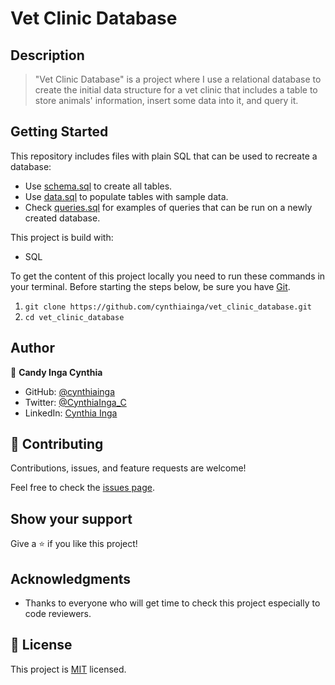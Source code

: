 # Vet Clinic Database

## Description

> "Vet Clinic Database" is a project where I use a relational database to create the initial data structure for a vet clinic that includes a table to store animals' information, insert some data into it, and query it.


## Getting Started

This repository includes files with plain SQL that can be used to recreate a database:

- Use [schema.sql](https://github.com/cynthiainga/vet_clinic_database/blob/develop/schema.sql) to create all tables.
- Use [data.sql](https://github.com/cynthiainga/vet_clinic_database/blob/develop/data.sql) to populate tables with sample data.
- Check [queries.sql](https://github.com/cynthiainga/vet_clinic_database/blob/develop/queries.sql) for examples of queries that can be run on a newly created database.

This project is build with:

- SQL

To get the content of this project locally you need to run these commands in your terminal.
Before starting the steps below, be sure you have [Git](https://www.linode.com/docs/guides/how-to-install-git-on-linux-mac-and-windows/).
1. `git clone https://github.com/cynthiainga/vet_clinic_database.git`
2. `cd vet_clinic_database`

## Author

👤 **Candy Inga Cynthia**

- GitHub: [@cynthiainga](https://github.com/cynthiainga)
- Twitter: [@CynthiaInga_C](https://twitter.com/CynthiaInga_C)
- LinkedIn: [Cynthia Inga](https://www.linkedin.com/in/cynthia-inga/)


## 🤝 Contributing

Contributions, issues, and feature requests are welcome!

Feel free to check the [issues page](https://github.com/cynthiainga/vet_clinic_database/issues).

## Show your support

Give a ⭐️ if you like this project!

## Acknowledgments

- Thanks to everyone who will get time to check this project especially to code reviewers.

## 📝 License

This project is [MIT](./MIT.md) licensed.

